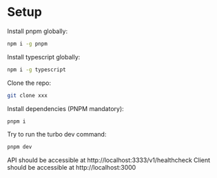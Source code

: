 # Setup

Install pnpm globally:

```bash
npm i -g pnpm
```

Install typescript globally:

```bash
npm i -g typescript
```

Clone the repo:

```bash
git clone xxx
```

Install dependencies (PNPM mandatory):

```bash
pnpm i
```

Try to run the turbo dev command:

```bash
pnpm dev
```

API should be accessible at http://localhost:3333/v1/healthcheck
Client should be accessible at http://localhost:3000